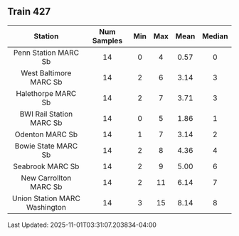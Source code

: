 ## Train 427

| Station | Num Samples | Min | Max | Mean | Median |
| :-----: | :---------: | :-: | :-: | :--: | :----: |
| Penn Station MARC Sb | 14 | 0 | 4 | 0.57 | 0 |
| West Baltimore MARC Sb | 14 | 2 | 6 | 3.14 | 3 |
| Halethorpe MARC Sb | 14 | 2 | 7 | 3.71 | 3 |
| BWI Rail Station MARC Sb | 14 | 0 | 5 | 1.86 | 1 |
| Odenton MARC Sb | 14 | 1 | 7 | 3.14 | 2 |
| Bowie State MARC Sb | 14 | 2 | 8 | 4.36 | 4 |
| Seabrook MARC Sb | 14 | 2 | 9 | 5.00 | 6 |
| New Carrollton MARC Sb | 14 | 2 | 11 | 6.14 | 7 |
| Union Station MARC Washington | 14 | 3 | 15 | 8.14 | 8 |


Last Updated: 2025-11-01T03:31:07.203834-04:00
